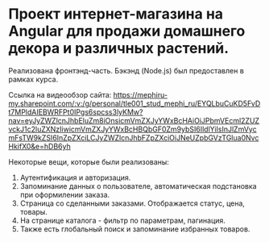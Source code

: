 # Проект интернет-магазина на Angular для продажи домашнего декора и различных растений.
Реализована фронтэнд-часть. Бэкэнд (Node.js) был предоставлен в рамках курса.

Ссылка на видеообзор сайта:
https://mephiru-my.sharepoint.com/:v:/g/personal/tle001_stud_mephi_ru/EYQLbuCuKD5FvDt7MPldAIEBWRFPt0IPgs6spcss3lyKMw?nav=eyJyZWZlcnJhbEluZm8iOnsicmVmZXJyYWxBcHAiOiJPbmVEcml2ZUZvckJ1c2luZXNzIiwicmVmZXJyYWxBcHBQbGF0Zm9ybSI6IldlYiIsInJlZmVycmFsTW9kZSI6InZpZXciLCJyZWZlcnJhbFZpZXciOiJNeUZpbGVzTGlua0NvcHkifX0&e=hDB6yh

Некоторые вещи, которые были реализованы:

1. Аутентификация и авторизация.
2. Запоминание данных о пользователе, автоматическая подстановка при оформилении заказа.
3. Страница со сделанными заказами. Отображается статус, цена, товары.
4. На странице каталога - фильтр по параметрам, пагинация.
5. Также есть глобальный поиск и запоминание избранных товаров.



